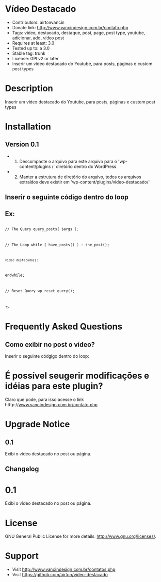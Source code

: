 Vídeo Destacado
===============

* Contributors: airtonvancin
* Donate link: http://www.vancindesign.com.br/contato.php
* Tags: video, destacado, destaque, post, page, post type, youtube, adicionar, add, vídeo post
* Requires at least: 3.0
* Tested up to: a 3.0
* Stable tag: trunk
* License: GPLv2 or later
* Inserir um vídeo destacado do Youtube, para posts, páginas e custom post types



Description
===========

Inserir um vídeo destacado do Youtube, para posts, páginas e custom post types



Installation
===========


Version 0.1
-----------
* 1. Descompacte o arquivo para este arquivo para o 'wp-content/plugins /' diretório dentro do WordPress
* 2. Manter a estrutura de diretório do arquivo, todos os arquivos extraídos deve existir em 'wp-content/plugins/video-destacado/'


Inserir o seguinte código dentro do loop
----------------------------------------

<code><?php video_destacado(); ?></code>

Ex: 
---
<code>
<?php

// The Query
query_posts( $args );

// The Loop
while ( have_posts() ) : the_post();
	
	video_destacado();

endwhile;

// Reset Query
wp_reset_query();

?>
</code>


Frequently Asked Questions
==========================

Como exibir no post o vídeo?
----------------------------

Inserir o seguinte códgigo dentro do loop:
<code><?php video_destacado(); ?></code>


É possível seugerir modificações e idéias para este plugin?
===========================================================

Claro que pode, para isso acesse o link htttp://www.vancindesign.com.br/contato.php


Upgrade Notice
==============

0.1
---
Exibi o vídeo destacado no post ou página.



Changelog
---------

0.1
===

Exibi o vídeo destacado no post ou página.




License
=======

GNU General Public License for more details.
<http://www.gnu.org/licenses/>.

Support
=======

* Visit <http://www.vancindesign.com.br/contatos.php>
* Visit <https://github.com/airton/video-destacado>